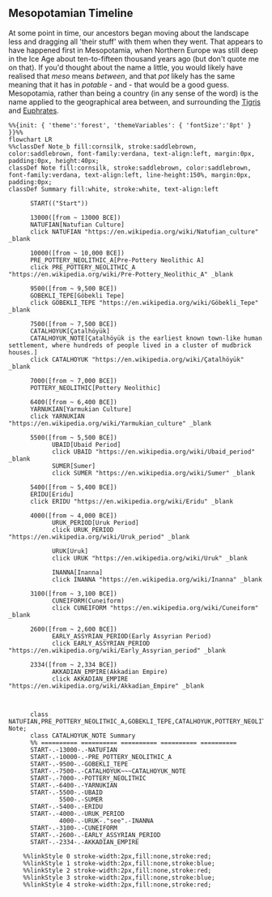 ## Mesopotamian Timeline
At some point in time, our ancestors began moving about the landscape less and dragging all 'their stuff' with them when they went. That appears to have happened first in Mesopotamia, when Northern Europe was still deep in the Ice Age about ten-to-fifteen thousand years ago (but don't quote me on that). If you'd thought about the name a little, you would likely have realised that _meso_ means _between_, and that _pot_ likely has the same meaning that it has in _potable_ - and - that would be a good guess. Mesopotamia, rather than being a country (in any sense of the word) is the name applied to the geographical area between, and surrounding the
[Tigris](https://en.wikipedia.org/wiki/Tigris) and [Euphrates](https://en.wikipedia.org/wiki/Euphrates).

```mermaid
%%{init: { 'theme':'forest', 'themeVariables': { 'fontSize':'8pt' } }}%%
flowchart LR
%%classDef Note_b fill:cornsilk, stroke:saddlebrown, color:saddlebrown, font-family:verdana, text-align:left, margin:0px, padding:0px, height:40px;
classDef Note fill:cornsilk, stroke:saddlebrown, color:saddlebrown, font-family:verdana, text-align:left, line-height:150%, margin:0px, padding:0px;
classDef Summary fill:white, stroke:white, text-align:left

      START(("Start"))

      13000([from ~ 13000 BCE])
      NATUFIAN[Natufian Culture]
      click NATUFIAN "https://en.wikipedia.org/wiki/Natufian_culture" _blank

      10000([from ~ 10,000 BCE])
      PRE_POTTERY_NEOLITHIC_A[Pre-Pottery Neolithic A]
      click PRE_POTTERY_NEOLITHIC_A "https://en.wikipedia.org/wiki/Pre-Pottery_Neolithic_A" _blank

      9500([from ~ 9,500 BCE])
      GOBEKLI_TEPE[Göbekli Tepe]
      click GOBEKLI_TEPE "https://en.wikipedia.org/wiki/Göbekli_Tepe" _blank

      7500([from ~ 7,500 BCE])
      CATALHOYUK[Çatalhöyük]
      CATALHOYUK_NOTE[Çatalhöyük is the earliest known town-like human settlement, where hundreds of people lived in a cluster of mudbrick houses.]
      click CATALHOYUK "https://en.wikipedia.org/wiki/Çatalhöyük" _blank

      7000([from ~ 7,000 BCE])
      POTTERY_NEOLITHIC[Pottery Neolithic]

      6400([from ~ 6,400 BCE])
      YARNUKIAN[Yarmukian Culture]
      click YARNUKIAN "https://en.wikipedia.org/wiki/Yarmukian_culture" _blank

      5500([from ~ 5,500 BCE])
            UBAID[Ubaid Period]
            click UBAID "https://en.wikipedia.org/wiki/Ubaid_period" _blank
            SUMER[Sumer]
            click SUMER "https://en.wikipedia.org/wiki/Sumer" _blank

      5400([from ~ 5,400 BCE])
      ERIDU[Eridu]
      click ERIDU "https://en.wikipedia.org/wiki/Eridu" _blank

      4000([from ~ 4,000 BCE])
            URUK_PERIOD[Uruk Period]
            click URUK_PERIOD "https://en.wikipedia.org/wiki/Uruk_period" _blank

            URUK[Uruk]
            click URUK "https://en.wikipedia.org/wiki/Uruk" _blank

            INANNA[Inanna]
            click INANNA "https://en.wikipedia.org/wiki/Inanna" _blank

      3100([from ~ 3,100 BCE])
            CUNEIFORM(Cuneiform)
            click CUNEIFORM "https://en.wikipedia.org/wiki/Cuneiform" _blank

      2600([from ~ 2,600 BCE])
            EARLY_ASSYRIAN_PERIOD(Early Assyrian Period)
            click EARLY_ASSYRIAN_PERIOD "https://en.wikipedia.org/wiki/Early_Assyrian_period" _blank

      2334([from ~ 2,334 BCE])
            AKKADIAN_EMPIRE(Akkadian Empire)
            click AKKADIAN_EMPIRE "https://en.wikipedia.org/wiki/Akkadian_Empire" _blank



      class NATUFIAN,PRE_POTTERY_NEOLITHIC_A,GOBEKLI_TEPE,CATALHOYUK,POTTERY_NEOLITHIC,YARNUKIAN,UBAID,SUMER,ERIDU,URUK_PERIOD,URUK,EARLY_ASSYRIAN_PERIOD,AKKADIAN_EMPIRE Note;
      class CATALHOYUK_NOTE Summary
      %% ========== ========== ========== ========== ==========
      START-.-13000-.-NATUFIAN
      START-.-10000-.-PRE_POTTERY_NEOLITHIC_A
      START-.-9500-.-GOBEKLI_TEPE
      START-.-7500-.-CATALHOYUK~~~CATALHOYUK_NOTE
      START-.-7000-.-POTTERY_NEOLITHIC
      START-.-6400-.-YARNUKIAN
      START-.-5500-.-UBAID
              5500-.-SUMER
      START-.-5400-.-ERIDU
      START-.-4000-.-URUK_PERIOD
              4000-.-URUK-."see".-INANNA
      START-.-3100-.-CUNEIFORM
      START-.-2600-.-EARLY_ASSYRIAN_PERIOD
      START-.-2334-.-AKKADIAN_EMPIRE

    %%linkStyle 0 stroke-width:2px,fill:none,stroke:red;
    %%linkStyle 1 stroke-width:2px,fill:none,stroke:blue;
    %%linkStyle 2 stroke-width:2px,fill:none,stroke:red;
    %%linkStyle 3 stroke-width:2px,fill:none,stroke:blue;
    %%linkStyle 4 stroke-width:2px,fill:none,stroke:red;
```

